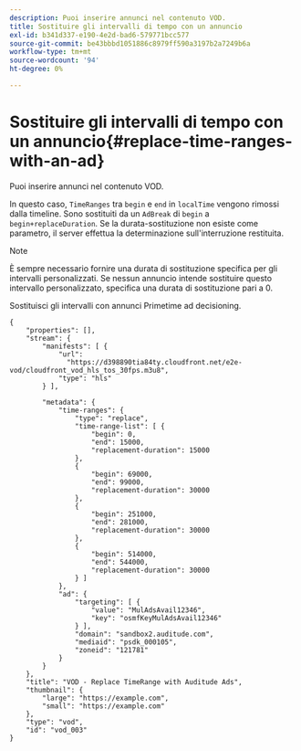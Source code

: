 ```yaml
---
description: Puoi inserire annunci nel contenuto VOD.
title: Sostituire gli intervalli di tempo con un annuncio
exl-id: b341d337-e190-4e2d-bad6-579771bcc577
source-git-commit: be43bbbd1051886c8979ff590a3197b2a7249b6a
workflow-type: tm+mt
source-wordcount: '94'
ht-degree: 0%

---
```


# Sostituire gli intervalli di tempo con un annuncio{#replace-time-ranges-with-an-ad}

Puoi inserire annunci nel contenuto VOD.

In questo caso, `TimeRanges` tra `begin` e `end` in `localTime` vengono rimossi dalla timeline. Sono sostituiti da un `AdBreak` di `begin` a `begin+replaceDuration`. Se la durata-sostituzione non esiste come parametro, il server effettua la determinazione sull&#39;interruzione restituita.

>[!NOTE]
>
>È sempre necessario fornire una durata di sostituzione specifica per gli intervalli personalizzati. Se nessun annuncio intende sostituire questo intervallo personalizzato, specifica una durata di sostituzione pari a 0.

Sostituisci gli intervalli con annunci Primetime ad decisioning.

```
{   
    "properties": [],
    "stream": {
        "manifests": [ {
            "url": 
              "https://d398890tia84ty.cloudfront.net/e2e-vod/cloudfront_vod_hls_tos_30fps.m3u8",
            "type": "hls"
        } ],
                 
        "metadata": {
            "time-ranges": {
                "type": "replace",
                "time-range-list": [ {
                    "begin": 0,
                    "end": 15000,
                    "replacement-duration": 15000 
                },
                {
                    "begin": 69000,
                    "end": 99000,
                    "replacement-duration": 30000
                },
                {
                    "begin": 251000,
                    "end": 281000,
                    "replacement-duration": 30000
                },
                {
                    "begin": 514000,
                    "end": 544000,
                    "replacement-duration": 30000
                } ]
            },
            "ad": {
                "targeting": [ {
                    "value": "MulAdsAvail12346",
                    "key": "osmfKeyMulAdsAvail12346"
                } ],
                "domain": "sandbox2.auditude.com",
                "mediaid": "psdk_000105",
                "zoneid": "121781"
            }     
        }
    },   
    "title": "VOD - Replace TimeRange with Auditude Ads",
    "thumbnail": {
        "large": "https://example.com",
        "small": "https://example.com"
    },
    "type": "vod",
    "id": "vod_003"
}
```
